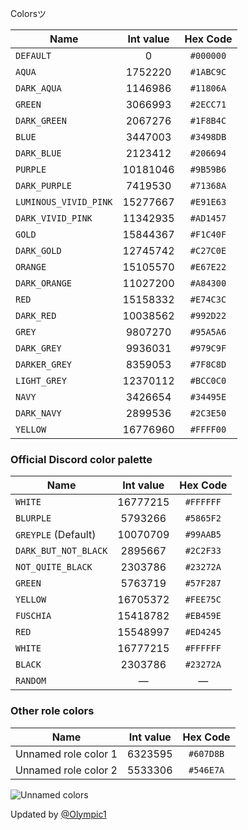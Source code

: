Colorsツ

Name                         | Int value | Hex Code
-----------------------------|:-----------:|:-----------:
`DEFAULT`                    | 0           | `#000000`
`AQUA`                       | 1752220     | `#1ABC9C`
`DARK_AQUA`                  | 1146986     | `#11806A`
`GREEN`                      | 3066993     | `#2ECC71`
`DARK_GREEN`                 | 2067276     | `#1F8B4C`
`BLUE`                       | 3447003     | `#3498DB`
`DARK_BLUE`                  | 2123412     | `#206694`
`PURPLE`                     | 10181046    | `#9B59B6`
`DARK_PURPLE`                | 7419530     | `#71368A`
`LUMINOUS_VIVID_PINK`        | 15277667    | `#E91E63`
`DARK_VIVID_PINK`            | 11342935    | `#AD1457`
`GOLD`                       | 15844367    | `#F1C40F`
`DARK_GOLD`                  | 12745742    | `#C27C0E`
`ORANGE`                     | 15105570    | `#E67E22`
`DARK_ORANGE`                | 11027200    | `#A84300`
`RED`                        | 15158332    | `#E74C3C`
`DARK_RED`                   | 10038562    | `#992D22`
`GREY`                       | 9807270     | `#95A5A6`
`DARK_GREY`                  | 9936031     | `#979C9F`
`DARKER_GREY`                | 8359053     | `#7F8C8D`
`LIGHT_GREY`                 | 12370112    | `#BCC0C0`
`NAVY`                       | 3426654     | `#34495E`
`DARK_NAVY`                  | 2899536     | `#2C3E50`
`YELLOW`                     | 16776960    | `#FFFF00`

### Official Discord color palette

Name                             | Int value   | Hex Code
---------------------------------|:-----------:|:-----------:
`WHITE`                          | 16777215    | `#FFFFFF`
`BLURPLE`                        | 5793266     | `#5865F2`
`GREYPLE` (Default)              | 10070709    | `#99AAB5`
`DARK_BUT_NOT_BLACK`             | 2895667     | `#2C2F33`
`NOT_QUITE_BLACK`                | 2303786     | `#23272A`
`GREEN`                          | 5763719     | `#57F287`
`YELLOW`                         | 16705372    | `#FEE75C`
`FUSCHIA`                        | 15418782    | `#EB459E`
`RED`                            | 15548997    | `#ED4245`
`WHITE`                          | 16777215    | `#FFFFFF`
`BLACK`                          | 2303786     | `#23272A`
`RANDOM`                         | —           |  —


### Other role colors

Name                    | Int value   | Hex Code
------------------------|:-----------:|:-----------:
Unnamed role color 1    | 6323595     | `#607D8B`
Unnamed role color 2    | 5533306     | `#546E7A`

![Unnamed colors](https://user-images.githubusercontent.com/8020752/110257517-97024200-7f9e-11eb-9ff0-9a03fa573de9.png)

                  
Updated by [@Olympic1](https://github.com/Olympic1)
